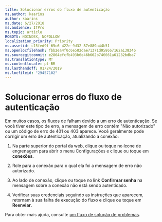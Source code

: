 ```yaml
---
title: Solucionar erros do fluxo de autenticação
ms.author: kaarins
author: kaarins
ms.date: 6/27/2018
ms.audience: ITPro
ms.topic: article
ROBOTS: NOINDEX, NOFOLLOW
localization_priority: Priority
ms.assetid: c15fed9f-65c6-422e-9d32-87e889a44b51
ms.openlocfilehash: fbb2ea4f0c6e582dae71371d958667162a138346
ms.sourcegitcommit: e2864efcfb493b6e46b662b746661a61232bdba7
ms.translationtype: MT
ms.contentlocale: pt-BR
ms.lasthandoff: 01/24/2019
ms.locfileid: "29457102"
---
```

# <a name="troubleshoot-flow-authentication-errors"></a>Solucionar erros do fluxo de autenticação

Em muitos casos, os fluxos de falham devido a um erro de autenticação. Se você tiver este tipo de erro, a mensagem de erro contém "Não autorizado" ou um código de erro de 401 ou 403 aparece. Você geralmente pode corrigir um erro de autenticação, atualizando a conexão:
  
1. Na parte superior do portal da web, clique ou toque no ícone de engrenagem para abrir o menu Configurações e clique ou toque em **conexões**.
    
2. Role para a conexão para o qual ela foi a mensagem de erro não autorizado.
    
3. Ao lado de conexão, clique ou toque no link **Confirmar senha** na mensagem sobre a conexão não está sendo autenticado. 
    
4. Verificar suas credenciais seguindo as instruções que aparecem, retornam à sua falha de execução do fluxo e clique ou toque em **Reenviar**.
    
Para obter mais ajuda, consulte [um fluxo de solução de problemas](https://go.microsoft.com/fwlink/?linkid=872110).
  

